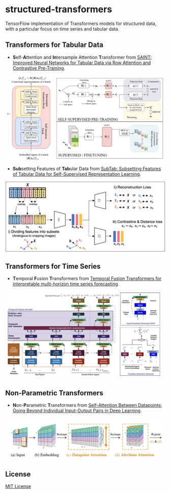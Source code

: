 # structured-transformers
TensorFlow implementation of Transformers models for structured data, with a particular focus on time series and tabular data.

## Transformers for Tabular Data

* **S**elf-**A**ttention and **In**tersample Attention **T**ransformer from [SAINT: Improved Neural Networks for Tabular Data via Row Attention and Contrastive Pre-Training](https://arxiv.org/pdf/2106.01342.pdf).

![Self-Attention and Intersample Attention Transformer](image/SAINT.png "Self-Attention and Intersample Attention Transformer")

* **Sub**setting Features of **Tab**ular Data from [SubTab: Subsetting Features of Tabular Data for Self-Supervised Representation Learning](https://arxiv.org/pdf/2110.04361.pdf).

![Subsetting Features of Tabular Data](image/SubTab.png "Subsetting Features of Tabular Data")

## Transformers for Time Series
* **T**emporal **F**usion **T**ransformers from [Temporal Fusion Transformers for interpretable multi-horizon time series forecasting](https://www.sciencedirect.com/science/article/pii/S0169207021000637).

![Temporal Fusion Transformers](image/TFT.png "Temporal Fusion Transformers")

## Non-Parametric Transformers
* **N**on-**P**arametric **T**ransformers from [Self-Attention Between Datapoints: Going Beyond Individual Input-Output Pairs in Deep Learning](https://arxiv.org/pdf/2106.02584.pdf).

![Non-Parametric Transformers](image/NPT.png "Non-Parametric Transformers")


## License
[MIT License](LICENSE)
